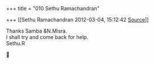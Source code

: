+++
title = "010 Sethu Ramachandran"

+++
[[Sethu Ramachandran	2012-03-04, 15:12:42 [Source](https://groups.google.com/g/samskrita/c/Eqze6kOzgug)]]



Thanks Samba &N.Misra.  
I shall try and come back for help.  
Sethu.R



